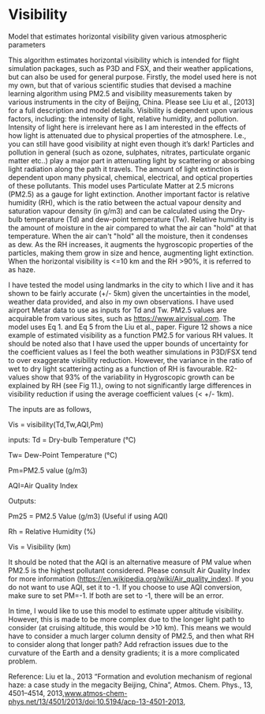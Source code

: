 # Visibility
Model that estimates horizontal visibility given various atmospheric parameters

This algorithm estimates horizontal visibility which is intended for flight simulation packages, such as P3D and FSX, and their weather applications, but can also be used for general purpose. Firstly, the model used here is not my own, but that of various scientific studies that devised a machine learning algorithm using PM2.5 and visibility measurements taken by various instruments in the city of Beijing, China. Please see Liu et al., [2013] for a full description and model details. Visibility is dependent upon various factors, including: the intensity of light, relative humidity, and pollution. Intensity of light here is irrelevant here as I am interested in the effects of how light is attenuated due to physical properties of the atmosphere. I.e., you can still have good visibility at night even though it’s dark! Particles and pollution in general (such as ozone, sulphates, nitrates, particulate organic matter etc..) play a major part in attenuating light by scattering or absorbing light radiation along the path it travels. The amount of light extinction is dependent upon many physical, chemical, electrical, and optical properties of these pollutants. This model uses Particulate Matter at 2.5 microns (PM2.5) as a gauge for light extinction. Another important factor is relative humidity (RH), which is the ratio between the actual vapour density and saturation vapour density (in g/m3) and can be calculated using the Dry-bulb temperature (Td) and dew-point temperature (Tw). Relative humidity is the amount of moisture in the air compared to what the air can "hold" at that temperature. When the air can't "hold" all the moisture, then it condenses as dew. As the RH increases, it augments the hygroscopic properties of the particles, making them grow in size and hence, augmenting light extinction. When the horizontal visibility is <=10 km and the RH >90%, it is referred to as haze.  

I have tested the model using landmarks in the city to which I live and it has shown to be fairly accurate (+/- 5km) given the uncertainties in the model, weather data provided, and also in my own observations. I have used airport Metar data to use as inputs for Td and Tw. PM2.5 values are acquirable from various sites, such as https://www.airvisual.com. The model uses Eq 1. and Eq 5 from the Liu et al., paper. Figure 12 shows a nice example of estimated visibility as a function PM2.5 for various RH values. It should be noted also that I have used the upper bounds of uncertainty for the coefficient values as I feel the both weather simulations in P3D/FSX tend to over exaggerate visibility reduction. However, the variance in the ratio of wet to dry light scattering acting as a function of RH is favourable. R2-values show that 93% of the variability in Hygroscopic growth can be explained by RH (see Fig 11.), owing to not significantly large differences in visibility reduction if using the average coefficient values (< +/- 1km).

The inputs are as follows,

Vis = visibility(Td,Tw,AQI,Pm)

inputs:
Td = Dry-bulb Temperature (°C)

Tw= Dew-Point Temperature (°C)

Pm=PM2.5 value (g/m3)

AQI=Air Quality Index

Outputs:

Pm25 = PM2.5 Value (g/m3) (Useful if using AQI)

Rh = Relative Humidity (%)

Vis = Visibility (km)

It should be noted that the AQI is an alternative measure of PM value when PM2.5 is the highest pollutant considered. Please consult Air Quality Index for more information (https://en.wikipedia.org/wiki/Air_quality_index). If you do not want to use AQI, set it to -1. If you choose to use AQI conversion, make sure to set PM=-1. If both are set to -1, there will be an error. 

In time, I would like to use this model to estimate upper altitude visibility. However, this is made to be more complex due to the longer light path to consider (at cruising altitude, this would be >10 km). This means we would have to consider a much larger column density of PM2.5, and then what RH to consider along that longer path? Add refraction issues due to the curvature of the Earth and a density gradients; it is a more complicated problem. 

Reference:
Liu et la., 2013 “Formation and evolution mechanism of regional haze: a case study in the megacity Beijing, China”, Atmos. Chem. Phys., 13, 4501–4514, 2013,www.atmos-chem-phys.net/13/4501/2013/doi:10.5194/acp-13-4501-2013, 

